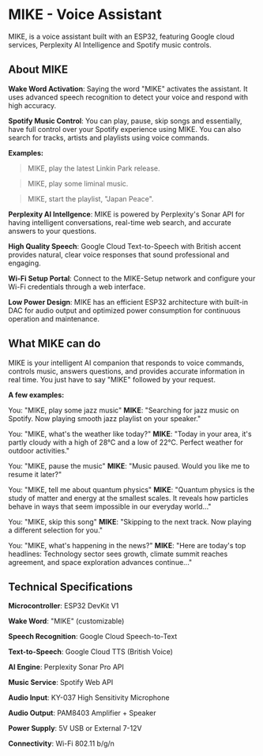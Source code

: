 # MIKE - Voice Assistant
MIKE, is a voice assistant built with an ESP32, featuring Google cloud services, Perplexity AI Intelligence and Spotify music controls.

## About MIKE
**Wake Word Activation**: Saying the word "MIKE" activates the assistant. It uses advanced speech recognition to detect your voice and respond with high accuracy.

**Spotify Music Control**: You can play, pause, skip songs and essentially, have full control over your Spotify experience using MIKE. You can also search for tracks, artists and playlists using voice commands.

**Examples:** 
> MIKE, play the latest Linkin Park release.

> MIKE, play some liminal music.

> MIKE, start the playlist, "Japan Peace".

**Perplexity AI Intellgence**: MIKE is powered by Perplexity's Sonar API for having intelligent conversations, real-time web search, and accurate answers to your questions. 

**High Quality Speech**:
Google Cloud Text-to-Speech with British accent provides natural, clear voice responses that sound professional and engaging. 

**Wi-Fi Setup Portal**: Connect to the MIKE-Setup network and configure your Wi-Fi credentials through a web interface.

**Low Power Design**: MIKE has an efficient ESP32 architecture with built-in DAC for audio output and optimized power consumption for continuous operation and maintenance.

## What MIKE can do
MIKE is your intelligent AI companion that responds to voice commands, controls music, answers questions, and provides accurate information in real time. You just have to say "MIKE" followed by your request.

**A few examples:**

You: "MIKE, play some jazz music"
**MIKE**: "Searching for jazz music on Spotify. Now playing smooth jazz playlist on your speaker."

You: "MIKE, what's the weather like today?"
**MIKE**: "Today in your area, it's partly cloudy with a high of 28°C and a low of 22°C. Perfect weather for outdoor activities."

You: "MIKE, pause the music"
**MIKE**: "Music paused. Would you like me to resume it later?"

You: "MIKE, tell me about quantum physics"
**MIKE**: "Quantum physics is the study of matter and energy at the smallest scales. It reveals how particles behave in ways that seem impossible in our everyday world..."

You: "MIKE, skip this song"
**MIKE**: "Skipping to the next track. Now playing a different selection for you."

You: "MIKE, what's happening in the news?"
**MIKE**: "Here are today's top headlines: Technology sector sees growth, climate summit reaches agreement, and space exploration advances continue..."


## Technical Specifications

  **Microcontroller**: ESP32 DevKit V1
  
  **Wake Word**: "MIKE" (customizable)
  
  **Speech Recognition**: Google Cloud Speech-to-Text
 
  **Text-to-Speech**: Google Cloud TTS (British Voice)
 
  **AI Engine**: Perplexity Sonar Pro API
 
  **Music Service**: Spotify Web API
 
  **Audio Input**: KY-037 High Sensitivity Microphone
 
  **Audio Output**: PAM8403 Amplifier + Speaker
 
  **Power Supply**: 5V USB or External 7-12V
 
  **Connectivity**: Wi-Fi 802.11 b/g/n
